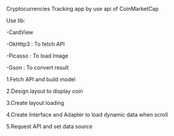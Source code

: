 Cryptocurrencies Tracking app by use api of CoinMarketCap

Use lib:

-CardView

-OkHttp3 : To fetch API

-Picasso : To load Image

-Gson : To convert result


1.Fetch API and build model

2.Design layout to display coin

3.Create layout loading

4.Create Interface and Adapter to load dynamic data when scroll

5.Request API and set data source
